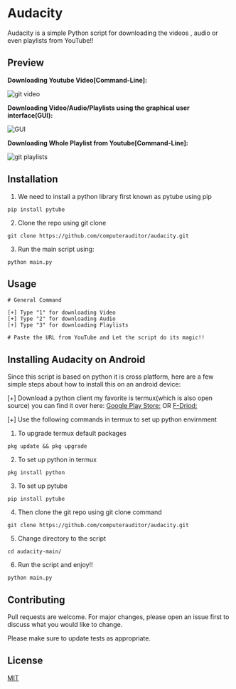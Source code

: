 # Audacity

Audacity is a simple Python script for downloading the videos , audio or even playlists from YouTube!!

## Preview

**Downloading Youtube Video[Command-Line]:**

![git video](https://user-images.githubusercontent.com/117805200/213721558-4d1f017d-355d-48a3-a2b0-3ed17a4f9711.png)

**Downloading Video/Audio/Playlists using the graphical user interface(GUI):**

![GUI](https://github.com/computerauditor/Audacity/assets/117805200/18183d7c-9bf0-4a45-a14b-7b3343f27c87)

**Downloading Whole Playlist from Youtube[Command-Line]:**

![git playlists](https://user-images.githubusercontent.com/117805200/213721886-81c71f51-812d-4544-a0bc-7e015aea1bb8.png)

## Installation

1. We need to install a python library first known as pytube using pip

```pip
pip install pytube
```
2. Clone the repo using git clone
```
git clone https://github.com/computerauditor/audacity.git
```
3. Run the main script using:
```
python main.py
```
## Usage

```
# General Command

[+] Type "1" for downloading Video
[+] Type "2" for downloading Audio
[+] Type "3" for downloading Playlists

# Paste the URL from YouTube and Let the script do its magic!!

```

## Installing Audacity on Android

Since this script is based on python it is cross platform, here are a few simple steps about how to install this on an android device:

[+] Download a python client my favorite is termux(which is also open source) you can find it over here:
[Google Play Store:](https://play.google.com/store/apps/details?id=com.termux&hl=en_IN&gl=US)
OR
[F-Driod:](https://f-droid.org/en/packages/com.termux/)

[+] Use the following commands in termux to set up python envirnment

1. To upgrade termux default packages 
```
pkg update && pkg upgrade
```
2. To set up python in termux
```
pkg install python
```
3. To set up pytube 
```
pip install pytube
```
4. Then clone the git repo using git clone command
```
git clone https://github.com/computerauditor/audacity.git
```
5. Change directory to the script
```
cd audacity-main/
```
6. Run the script and enjoy!!
```
python main.py
```

## Contributing

Pull requests are welcome. For major changes, please open an issue first
to discuss what you would like to change.

Please make sure to update tests as appropriate.

## License

[MIT](https://github.com/computerauditor/Audacity/blob/main/LICENSE.md)
